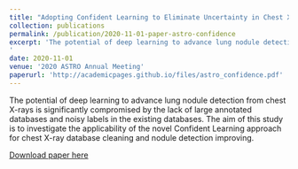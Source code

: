 ```yaml
---
title: "Adopting Confident Learning to Eliminate Uncertainty in Chest X-ray Images for Lung Nodules Prediction"
collection: publications
permalink: /publication/2020-11-01-paper-astro-confidence
excerpt: 'The potential of deep learning to advance lung nodule detection from chest X-rays is significantly compromised by the lack of large annotated databases and noisy labels in the existing databases. The aim of this study is to investigate the applicability of the novel Confident Learning approach for chest X-ray database cleaning and nodule detection improving.
'
date: 2020-11-01
venue: '2020 ASTRO Annual Meeting'
paperurl: 'http://academicpages.github.io/files/astro_confidence.pdf'
---
```


The potential of deep learning to advance lung nodule detection from chest X-rays is significantly compromised by the lack of large annotated databases and noisy labels in the existing databases. The aim of this study is to investigate the applicability of the novel Confident Learning approach for chest X-ray database cleaning and nodule detection improving.

[Download paper here](http://academicpages.github.io/files/astro_confidence.pdf)

